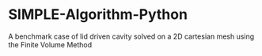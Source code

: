 # SIMPLE-Algorithm-Python
A benchmark case of lid driven cavity solved on a 2D cartesian mesh using the Finite Volume Method 
